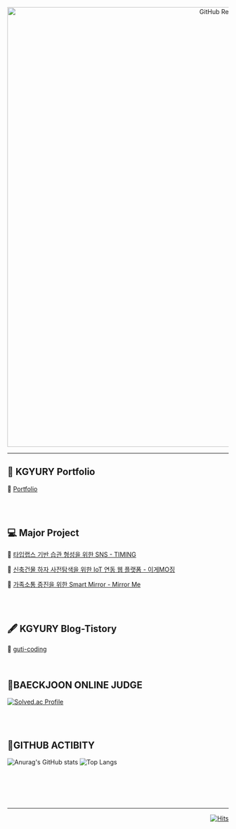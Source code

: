 <p align="center">
 
  <img width="1000px" src= "https://user-images.githubusercontent.com/71677810/153324258-5bb5f54b-410a-47ae-8d2d-bb1011d8a42b.png" align="center" alt="GitHub Readme Stats" />
 
 ---
 
 </p>

## **🍊 KGYURY Portfolio**

🏡 [Portfolio](https://kgyury-portfolio.vercel.app)

<br/>
<br/>

## **💻 Major Project**

🔎 [타입랩스 기반 습관 형성을 위한 SNS - TIMING](https://github.com/kimkyury/Timing-SNS-SpringBoot)

🔎 [신축건물 하자 사전탐색을 위한 IoT 연동 웹 플랫폼 - 이게MO징](https://github.com/kimkyury/WhitsIsThis-Service-SpringBoot)

🔎 [가족소통 증진을 위한 Smart Mirror - Mirror Me](https://github.com/kimkyury/MirrorMe-SmartMirror-SpringBoot)



<br/>
<br/>

## **🖋 KGYURY Blog-Tistory**

🏡 [guti-coding](https://guti-coding.tistory.com)


<br/>

## **🧠BAECKJOON ONLINE JUDGE**

 [![Solved.ac Profile](http://mazassumnida.wtf/api/v2/generate_badge?boj=aeae2323)](https://solved.ac/profile/aeae2323)

 <br/>
 <br/>
 
## **🌱GITHUB ACTIBITY**

 ![Anurag's GitHub stats](https://github-readme-stats.vercel.app/api?username=kimkyury&show_icons=true&theme=graywhite&card_width=500&include_all_commits=true)
![Top Langs](https://github-readme-stats.vercel.app/api/top-langs/?username=kimkyury&layout=compact)
 
<br/>

 <!--
[![JS](https://img.shields.io/badge/JavaScript-000000?style=flat-square&logo=JavaScript&logoColor=white)]()
[![SP](https://img.shields.io/badge/SpringBoot-000000?style=flat-square&logo=SpringBoot&logoColor=white)]()
[![JS](https://img.shields.io/badge/React-000000?style=flat-square&logo=React&logoColor=white)]()
[![JS](https://img.shields.io/badge/Java-000000?style=flat-square&logo=Java&logoColor=white)]()
 -->
 
</div>


<br/>
<br/>
<br/>

---

<div align=right>

 
[![Hits](https://hits.seeyoufarm.com/api/count/incr/badge.svg?url=https%3A%2F%2Fgithub.com%2Fkimkyury&count_bg=%2399B881&title_bg=%23000000&icon=datadog.svg&icon_color=%23A1AC8D&title=hits&edge_flat=false)]()
 
</div>

